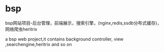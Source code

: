 # bsp
bsp网站项目-后台管理，前端展示，搜索引擎，(nginx,redis,ssdb分布式缓存)，网络爬虫heritrix

a bsp web project,it contains background controller, view ,searchengine,heritrix and so on
